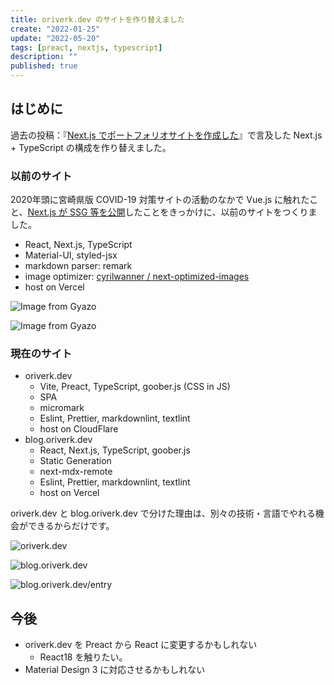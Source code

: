 ```yaml
---
title: oriverk.dev のサイトを作り替えました
create: "2022-01-25"
update: "2022-05-20"
tags: [preact, nextjs, typescript]
description: ""
published: true
---
```


## はじめに

過去の投稿：『[Next.js でポートフォリオサイトを作成した](https://blog.oriverk.dev/entry/2020/20200526-next-portfolio/)』で言及した Next.js + TypeScript の構成を作り替えました。

### 以前のサイト

2020年頭に宮崎県版 COVID-19 対策サイトの活動のなかで Vue.js に触れたこと、[Next.js が SSG 等を公開](https://nextjs.org/blog/next-9-3)したことをきっかけに、以前のサイトをつくりました。

- React, Next.js, TypeScript
- Material-UI, styled-jsx
- markdown parser: remark
- image optimizer: [cyrilwanner / next-optimized-images](https://github.com/cyrilwanner/next-optimized-images)
- host on Vercel

![Image from Gyazo](https://i.gyazo.com/b3a6bea1c281fac879e9d9e0e824523a.jpg "トップページ")

![Image from Gyazo](https://i.gyazo.com/e8558777eac747332b3130719f741adb.png "投稿一覧")

### 現在のサイト

- oriverk.dev
  - Vite, Preact, TypeScript, goober.js (CSS in JS)
  - SPA
  - micromark
  - Eslint, Prettier, markdownlint, textlint
  - host on CloudFlare
- blog.oriverk.dev
  - React, Next.js, TypeScript, goober.js
  - Static Generation
  - next-mdx-remote
  - Eslint, Prettier, markdownlint, textlint
  - host on Vercel

oriverk.dev と blog.oriverk.dev で分けた理由は、別々の技術・言語でやれる機会ができるからだけです。

![oriverk.dev](https://i.imgur.com/H29hzzB.webp "oriverk.dev")

![blog.oriverk.dev](https://i.imgur.com/9rMMOeQ.webp "blog.oriverk.dev")

![blog.oriverk.dev/entry](https://i.imgur.com/2nztEhZ.webp "blog.oriverk.dev/entry")

## 今後

- oriverk.dev を Preact から React に変更するかもしれない
  - React18 を触りたい。
- Material Design 3 に対応させるかもしれない

